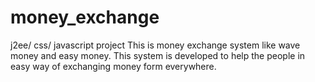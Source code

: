 # money_exchange
j2ee/ css/ javascript project
This is money exchange system like wave money and easy money. This system is developed to help the people in easy way of exchanging money form everywhere. 

